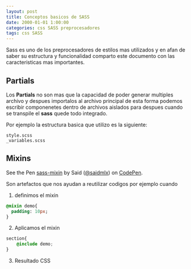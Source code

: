 ```yaml
---
layout: post
title: Conceptos basicos de SASS
date: 2000-01-01 1:00:00 
categories: css SASS preprocesadores
tags: css SASS
---
```


Sass es uno de los preprocesadores de estilos mas utilizados y en afan de saber su estructura y funcionalidad comparto este documento con las caracteristicas mas importantes.

## Partials

Los **Partials** no son mas que la capacidad de poder generar multiples archivo y despues importalos al archivo principal de esta forma podemos escribir componenetes dentro de archivos aislados para despues cuando se transpile el **sass** quede todo integrado.

Por ejemplo la estructura basica que utilizo es la siguiente:
```terminal
style.scss
_variables.scss
```


## Mixins


<p data-height="265" data-theme-id="0" data-slug-hash="zLLxyy" data-default-tab="html,result" data-user="saidmlx" data-pen-title="sass-mixin" class="codepen">See the Pen <a href="https://codepen.io/saidmlx/pen/zLLxyy/">sass-mixin</a> by Said (<a href="https://codepen.io/saidmlx">@saidmlx</a>) on <a href="https://codepen.io">CodePen</a>.</p>
<script async src="https://static.codepen.io/assets/embed/ei.js"></script>


Son artefactos que nos ayudan a reutilizar codigos por ejemplo cuando 

1. definimos el mixin
```sass
@mixin demo{
  padding: 10px;
}
```

2. Aplicamos el mixin
```css
section{
    @include demo;
}
```
3. Resultado CSS
```
```




